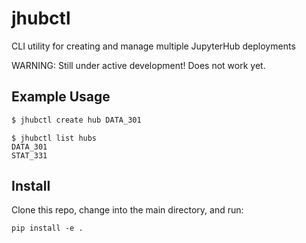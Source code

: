 # jhubctl
CLI utility for creating and manage multiple JupyterHub deployments

WARNING: Still under active development! Does not work yet.

## Example Usage

```bash
$ jhubctl create hub DATA_301
```

```
$ jhubctl list hubs
DATA_301
STAT_331
```

## Install

Clone this repo, change into the main directory, and run:
```
pip install -e .
```